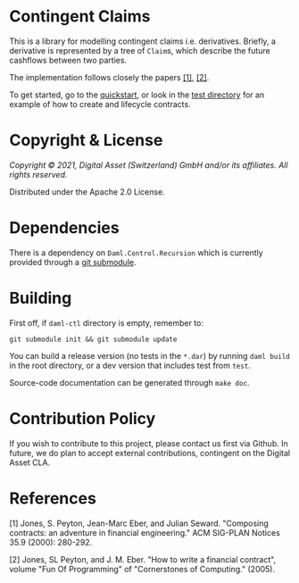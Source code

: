 # Contingent Claims

This is a library for modelling contingent claims i.e. derivatives. Briefly, a derivative is represented by a tree of `Claim`s, which describe the future cashflows between two parties.

The implementation follows closely the papers [[1]](#1), [[2]](#2).

To get started, go to the [quickstart](./QUICKSTART.md), or look in the [test directory](./test/daml/Test/FinancialContract.daml) for an example of how to create and lifecycle contracts.

# Copyright & License

*Copyright © 2021, Digital Asset (Switzerland) GmbH and/or its affiliates. All rights reserved.*

Distributed under the Apache 2.0 License.

# Dependencies

There is a dependency on `Daml.Control.Recursion` which is currently provided
through a [git submodule](https://git-scm.com/book/en/v2/Git-Tools-Submodules).

# Building

First off, if `daml-ctl` directory is empty, remember to:

```
git submodule init && git submodule update
```

You can build a release version (no tests in the `*.dar`) by running `daml
build` in the root directory, or a dev version that includes test from
`test`.

Source-code documentation can be generated through `make doc`.

# Contribution Policy

If you wish to contribute to this project, please contact us first via Github. In future, we do plan to accept external contributions, contingent on the Digital Asset CLA.

# References

<a id="1">[1]</a>
Jones, S. Peyton, Jean-Marc Eber, and Julian Seward.
"Composing contracts: an adventure in financial engineering."
ACM SIG-PLAN Notices 35.9 (2000): 280-292.

<a id="2">[2]</a>
Jones, SL Peyton, and J. M. Eber.
"How to write a financial contract",
volume "Fun Of Programming" of "Cornerstones of Computing." (2005).


